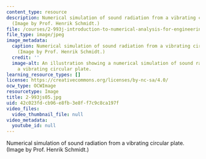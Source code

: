 ```yaml
---
content_type: resource
description: Numerical simulation of sound radiation from a vibrating circular plate.
  (Image by Prof. Henrik Schmidt.)
file: /courses/2-993j-introduction-to-numerical-analysis-for-engineering-13-002j-spring-2005/42c023fdcb96e8fb3e8ff7c9c8ca197f_2-993js05.jpg
file_type: image/jpeg
image_metadata:
  caption: Numerical simulation of sound radiation from a vibrating circular plate.
    (Image by Prof. Henrik Schmidt.)
  credit: ''
  image-alt: An illustration showing a numerical simulation of sound radiation from
    a vibrating circular plate.
learning_resource_types: []
license: https://creativecommons.org/licenses/by-nc-sa/4.0/
ocw_type: OCWImage
resourcetype: Image
title: 2-993js05.jpg
uid: 42c023fd-cb96-e8fb-3e8f-f7c9c8ca197f
video_files:
  video_thumbnail_file: null
video_metadata:
  youtube_id: null
---
```

Numerical simulation of sound radiation from a vibrating circular plate. (Image by Prof. Henrik Schmidt.)